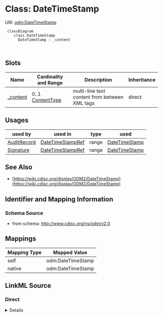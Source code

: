 # Class: DateTimeStamp



URI: [odm:DateTimeStamp](http://www.cdisc.org/ns/odm/v2.0/DateTimeStamp)



```mermaid
 classDiagram
    class DateTimeStamp
      DateTimeStamp : _content
        
      
```




<!-- no inheritance hierarchy -->


## Slots

| Name | Cardinality and Range | Description | Inheritance |
| ---  | --- | --- | --- |
| [_content](_content.md) | 0..1 <br/> [ContentType](ContentType.md) | multi-line text content from between XML tags | direct |





## Usages

| used by | used in | type | used |
| ---  | --- | --- | --- |
| [AuditRecord](AuditRecord.md) | [DateTimeStampRef](DateTimeStampRef.md) | range | [DateTimeStamp](DateTimeStamp.md) |
| [Signature](Signature.md) | [DateTimeStampRef](DateTimeStampRef.md) | range | [DateTimeStamp](DateTimeStamp.md) |






## See Also

* [https://wiki.cdisc.org/display/ODM2/DateTimeStamp](https://wiki.cdisc.org/display/ODM2/DateTimeStamp)

## Identifier and Mapping Information







### Schema Source


* from schema: http://www.cdisc.org/ns/odm/v2.0





## Mappings

| Mapping Type | Mapped Value |
| ---  | ---  |
| self | odm:DateTimeStamp |
| native | odm:DateTimeStamp |





## LinkML Source

<!-- TODO: investigate https://stackoverflow.com/questions/37606292/how-to-create-tabbed-code-blocks-in-mkdocs-or-sphinx -->

### Direct

<details>
```yaml
name: DateTimeStamp
from_schema: http://www.cdisc.org/ns/odm/v2.0
see_also:
- https://wiki.cdisc.org/display/ODM2/DateTimeStamp
slots:
- _content
slot_usage:
  range:
    name: range
    id_prefixes:
    - datetime
class_uri: odm:DateTimeStamp

```
</details>

### Induced

<details>
```yaml
name: DateTimeStamp
from_schema: http://www.cdisc.org/ns/odm/v2.0
see_also:
- https://wiki.cdisc.org/display/ODM2/DateTimeStamp
slot_usage:
  range:
    name: range
    id_prefixes:
    - datetime
attributes:
  name: _content
  description: multi-line text content from between XML tags
  from_schema: http://www.cdisc.org/ns/odm/v2.0
  rank: 1000
  alias: _content
  owner: DateTimeStamp
  domain_of:
  - TranslatedText
  - CheckValue
  - Code
  - WorkflowEnd
  - UserName
  - Prefix
  - Suffix
  - FullName
  - GivenName
  - FamilyName
  - StreetName
  - HouseNumber
  - City
  - StateProv
  - Country
  - PostalCode
  - OtherText
  - Meaning
  - LegalReason
  - DateTimeStamp
  - ReasonForChange
  - SourceID
  - FlagValue
  - FlagType
  - Value
  range: _contentType
  inlined: true
class_uri: odm:DateTimeStamp

```
</details>